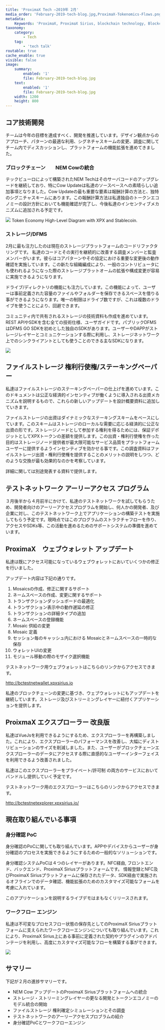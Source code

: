 ```yaml
---
title: 'ProximaX Tech –2019年 2月'
media_order: 'February-2019-tech-blog.jpg,ProximaX-Tokenomics-Flows.png,Screen-Shot-2019-03-11-at-5.50.34-AM.png,Screen-Shot-2019-03-11-at-5.18.03-AM.png'
metadata:
    Keywords: 'ProximaX, ProximaX Sirius, blockchain technology, Blockchain powered, Blockchain protocol, Distributed ledger technology, DLT, dlt, Distributed ledger, Decentralized database, Decentralized database technology, Decentralized storage, Decentralized storage technology, Decentralized supply chain, Decentralized streaming, Integrated and distributed ledger technology, IaDLt, Peer-to-peer technology, Peer to peer streaming, Peer to peer, Consensus mechanism, Consensus protocol, Asymmetric encryption, Data encryption, Off-chain storage, Off-chain streaming, Distributed File Management System, DFMS, Super Contract, Immutability, Data encryption, Encrypted by default, Permissioned, Permission based, Tokenomics, Token economics, Crypto trading, Cryptocurrency, Supply chain, CSD, Central Securities Depository, STO, Security Token Offering, Decentralized supply chain, STO, Private blockchain, DAapps, Decentralized applications, Blockchain apps, Streaming Layer, Streaming Node, Storage Layer, Storage Node, Sharded Information, Sharded Data, Use Case, Use Cases, Blockchain Consensus, Consensus Protocol, Enterprise Solution, Enterprise Solutions, System Integration, Transparency, Immutability, Irreversibility, Traceability, Proof of Bandwidth, Proof of Conflation Aggregate, Proof of Storage, Encryption, Data Security, Data Privacy, Cyber Security, Hackers, Hacking, Nodes, Public Chain, Private Chain, Hybrid Chain, Public & Private Chain, Catapult, SDK, SDKs, Software Development Kits, Super Contract, Super Contracts, Smart Contract, Smart Contracts, Peer-to-Peer , Peer-to-Peer Storage, Software-as-a-Service, SaaS, Lon Wong, PSP, PeerStream, PeerStream Protocol, Anonymous streaming, New Economic Model, New Economic Model Foundation, 482.solutions, Ministry of Community Development UAE, Dragonfly  Fintech, Xarcade, Testnet, Test network, Mainnet, Main network, Tokenomics, Token Economics, XPX, Crypto Currency, Crypto Currencies, Crypto Exchange, Crypto Exchanges, Bitcoin, Zero trust, Escrow, Onchain escrow, Trustless swaps, Trustless, Onion routing, SIM Identity attestation, ProximaX KYC, KYC, Know Your Customer, Know Your Counter Party, Onboarding Customer, Customer Onboarding, Identity Management, Identity Management System, Identity Verification, Identity Authentication, Anti-Money Laundering, AML, RegTech, Regulation Tech, Regulation Technology, GDPR, General Data Protection Regulation, EU GDPR, European Union GDPR, European Union General Data Protection Regulation, Knowyourcustomer, Compliance system, Compliance systems, , ProximaX Suite, Office Suite, Office Collaboration, Workforce Collaboration, Collaboration, Real Time Collaboration, Office suite, word processing, Office collaboration, File sharing, Decentralized file sharing, Real Time Editing, Office Productivity, Productivity, Office Applications, Microsoft Office, Word Processor, Word Processing, Microsoft Word Spreadsheet, Spreadsheets, Excel, Microsoft Excel, Presentation, Presentations, Microsoft Powerpoint, Powerpoint, Keynote, Collabora Office, LibreOffice, Collabora Productivity, Collabora Productivity Ltd,'
taxonomy:
    category:
        - Tech
    tag:
        - 'tech talk'
routable: true
cache_enable: true
visible: false
image:
    summary:
        enabled: '1'
        file: February-2019-tech-blog.jpg
    text:
        enabled: '1'
        file: February-2019-tech-blog.jpg
    width: 1200
    height: 800
---
```


## コア技術開発

チームは今年の目標を達成すべく、開発を推進しています。デザイン観点からのアプローチ、パターンの最適な利用、シグネチャスキームの変更、調査に関してチーム内でディスカッションし、プラットフォームの機能拡張を進めてきました。

### ブロックチェーン　　NEM Cowの統合
テックビューロによって構築されたNEM Techはそのサーバコードのアップグレードを継続しており、特にCow Updateは私達のソースベースへの素晴らしい追加事項となりました。Cow Updateの最も重要な要素は報酬計算の方法と、独特のシグニチャスキームにあります。この報酬計算方法は私達独自のトークンエコノミーの設計方針においても機能確認が完了し、今後私達のインセンティブメカニズムに追加される予定です。

![](ProximaX-Tokenomics-Flows.png)
Token Economy High-Level Diagram with XPX and Stablecoin.

### ストレージ/DFMS
2月に最も注力したのは現在のストレージプラットフォームのコードリファクタリングです。 私達のコードとその実行を継続的に改善する調査メンバーと監査メンバーがいます。彼らはコアパターンやその協定における重要な変更後の動作確認を実施しています。この新たな組織編成により、一般のコントリビュータにも使われるようになった際のストレージプラットオームの拡張や構成変更が容易に実施できるようになります。

ドライブ/ディレクトリの機能にも注力しています。この機能によって、ユーザーは事前定義された容量のファイルやフォルダーを保存できるスペースを借りる事ができるようになります。唯一の制限はドライブ数ですが、これは複数のドライブを使うことにより、回避できます。
  
コミュニティ内で共有されるストレージの技術資料も作成を進めています。REST APIやSDKを含む全ての技術仕様、ユーザガイドです。パブリックDFMSはDFMS GO SDKを初めとした独自のSDKがあります。ユーザーやDAPPがストレージレイヤーとコミュニケーションする際に利用し、ストレージネットワーク上でのシンクライアントとしても使うことのできる主なSDKになります。

![](Screen-Shot-2019-03-11-at-5.18.03-AM.png)
## ファイルストレージ 権利行使権/ステーキングペーパー
私達はファイルストレージのステーキングペーパーの仕上げを進めています。このドキュメントは公正な経済的インセンティブが働くように導入される出資メカニズムを説明するもので、これらの新しいアップデートを設計概要資料に追加していきます。

ファイルストレージの出資はダイナミックなステーキングスキームをベースにしています。このスキームはストレージのローカルな需要に応じる経済的に公正な出資の形です。ストレージノードとして参加する権利を得るためには、保証デポジットとしてXPXトークンの差額を提供します。この出資・権利行使権を作った目的はストレージノード提供者が最大限可能なサービス品質をプラットフォームユーザーに提供するようインセンティブを効かせる事です。この調査資料はファイルストレージ出資・権利行使権を提供することのメリットの説明をしつつ、どのような交換が最も効果的なのかを考察しています。

詳細に関しては別途発表する資料で提供します。

## テストネットワーク アーリーアクセス プログラム
３月後半から４月前半にかけて、私達のテストネットワークを試してもらうため、開発者向けのアーリーアクセスプログラムを開始し、何人かの開発者、及び企業に対し、このテストネットワーク上でアプリケーションの構築テストを実施してもらう予定です。現時点ではこのプログラムのストラクチャフローを作り、アクセスやSDKs等、この活動を進めるためのサポートシステムの準備を進めています。

## ProximaX　ウェブウォレット アップデート
私達は既にアクセス可能になっているウェブウォレットにおいていくつかの修正を行いました。

アップデート内容は下記の通りです。

1.	Mosaicsの作成、修正に関するサポート
2.	ネームスペースの作成、変更に関するサポート
3.	トランザクションダッシュボードの最適化
4.	トランザクション表示中の動作遅延の修正
5.	トランザクションの詳細タイプの追加
6.	ネームスペースの登録機能
7.	Mosaic 供給の変更
8.	Mosaic 定義
9.	セッション毎のキャッシュ内における Mosaicとネームスペースの一時的な保存
10.	ウォレットUIの変更
11.	モジュール移動の際のモザイク選択機能

テストネットワーク用ウェブウォレットはこちらのリンクからアクセスできます。

http://bctestnetwallet.xpxsirius.io

私達のブロックチェーンの変更に基づき、ウェブウォレットにもアップデートを継続しています。ストレージ及びストリーミングレイヤーに紐付くアプリケーションを提供します。

## ProixmaX エクスプローラー 改良版
私達はVueJsを利用できるようにするため、エクスプローラーを再構築しました。これにより、エクスプローラーのパフォーマンスを改善し、大幅にディストリビューションのサイズを削減しました。また、ユーザーがブロックチェーンエクスプローラーのデータにアクセスする際に直感的なユーザーインターフェイスを利用できるよう改善されました。

私達はこのエクスプローラーをプライベート/許可制 の両方のサービスにおいてバンドルし提供していく予定です。

テストネットワーク用のエクスプローラーはこちらのリンクからアクセスできます。

http://bctestnetexplorer.xpxsirius.io/


## 現在取り組んでいる事項
### 身分確認 PoC
身分確認のPoCに関しても取り組んでいます。APPやデバイスからユーザーが身分確認のプロセスを実施できるようにするための一般的なソリューションです。

身分確認システムPoCは４つのレイヤーがあります。NFC経由, フロントエンド、バックエンド、ProximaX Siriusプラットフォームです。 情報登録とNFC及びProximaX Siriusプラットフォームに保存されたデータ、SDK経由で実施されるオフラインでのデータ確認、機能拡張のためのカスタマイズ可能なフォームを考慮に入れています。

このアプリケーションを説明するライブデモはまもなくリリースされます。


### ワークフロー エンジン
私達は不可変なプロセスフロー状態の保存先としてのProximaX Siriusプラットフォームに支えられたワークフローエンジンについても取り組んでいます。これにより、ProximaX Sirius上にある事前に定義された契約やプラグインのアドバンテージを利用し、高度にカスタマイズ可能なフローを構築する事ができます。 

![](Screen-Shot-2019-03-11-at-5.50.34-AM.png)

## サマリー
下記が２月の進捗サマリーです。

* NEM Cow アップデートのProximaX Siriusプラットフォームへの統合
* ストレージ・ストリーミングレイヤーの更なる開発とトークンエコノミーのモデル統合の開始
* ファイルストレージ 権利確定シミュレーションとその調査
* テストネットワークのアーリーアクセスプロブラムの紹介
* 身分確認PoCとワークフローエンジン
